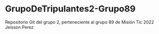 # GrupoDeTripulantes2-Grupo89
Repositorio Git del grupo 2, perteneciente al grupo 89 de Misión Tic 2022
Jeisson Perez
